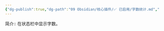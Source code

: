 ```yaml
---
{"dg-publish":true,"dg-path":"09 Obsidian/核心插件/✅ 已启用/字数统计.md","permalink":"/09 Obsidian/核心插件/✅ 已启用/字数统计/","noteIcon":"dg-note-icon","created":"2025-07-31","updated":"2025-07-31"}
---
```



 
简介:: 在状态栏中显示字数。